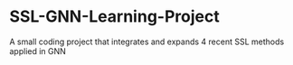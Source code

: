 # SSL-GNN-Learning-Project
A small coding project that integrates and expands 4 recent SSL methods applied in GNN
